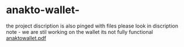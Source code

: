 # anakto-wallet-
the project discription is also pinged with files please look in discription 
note - we are stil working on the wallet its not fully functional
[anaktowallet.pdf](https://github.com/user-attachments/files/19183314/Ossome.Hacks.2.0.PPT.pptx_compressed.2._compressed.pdf)
